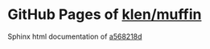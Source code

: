GitHub Pages of [klen/muffin](https://github.com/klen/muffin.git)
===
Sphinx html documentation of [a568218d](https://github.com/klen/muffin/tree/a568218d8cd1ed42655170971300d3c84f60f019)

